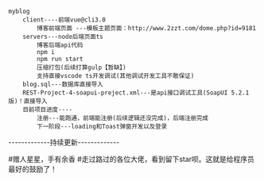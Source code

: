     myblog
        client----前端vue@cli3.0    
            博客前端页面 ---模板主题页面：http://www.2zzt.com/dome.php?id=9181
        servers---node后端页面ts
            博客后端api代码
            npm i 
            npm run start
            压缩打包(后续打算gulp【暂缺】)
            支持直接vscode ts开发调试(其他调试开发工具不敢保证)
        blog.sql---数据库直接导入
        REST-Project-4-soapui-preject.xml---是api接口调试工具(SoapUI 5.2.1版)！直接导入
        目前项目进度----
            注册---能跑通，前端能注册(后续逻辑还没完成)，后端注册完成
            下一阶段---loading和Toast弹窗开发以及登录

-------------持续更新-------------



#赠人星星，手有余香
#走过路过的各位大佬，看到留下star呗。这就是给程序员最好的鼓励了！
